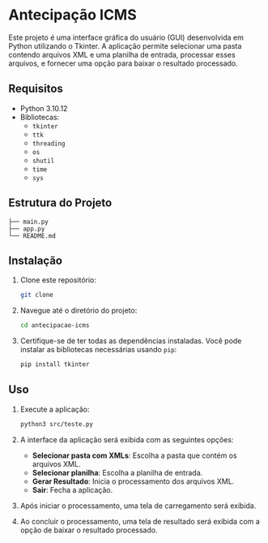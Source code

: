 # Antecipação ICMS

Este projeto é uma interface gráfica do usuário (GUI) desenvolvida em Python utilizando o Tkinter. A aplicação permite selecionar uma pasta contendo arquivos XML e uma planilha de entrada, processar esses arquivos, e fornecer uma opção para baixar o resultado processado.

## Requisitos

- Python 3.10.12
- Bibliotecas:
  - `tkinter`
  - `ttk`
  - `threading`
  - `os`
  - `shutil`
  - `time`
  - `sys`


## Estrutura do Projeto

```plaintext
├── main.py          
├── app.py           
└── README.md        
```

## Instalação

1. Clone este repositório:
    ```sh
    git clone
    ```

2. Navegue até o diretório do projeto:
    ```sh
    cd antecipacao-icms
    ```

3. Certifique-se de ter todas as dependências instaladas. Você pode instalar as bibliotecas necessárias usando `pip`:
    ```sh
    pip install tkinter
    ```

## Uso

1. Execute a aplicação:
    ```sh
    python3 src/teste.py
    ```

2. A interface da aplicação será exibida com as seguintes opções:
    - **Selecionar pasta com XMLs**: Escolha a pasta que contém os arquivos XML.
    - **Selecionar planilha**: Escolha a planilha de entrada.
    - **Gerar Resultado**: Inicia o processamento dos arquivos XML.
    - **Sair**: Fecha a aplicação.

3. Após iniciar o processamento, uma tela de carregamento será exibida.

4. Ao concluir o processamento, uma tela de resultado será exibida com a opção de baixar o resultado processado.